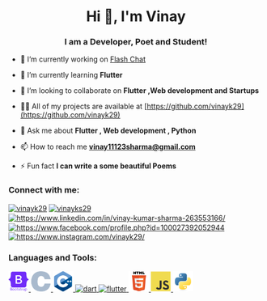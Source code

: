 <h1 align="center">Hi 👋, I'm Vinay</h1>
<h3 align="center">I am a Developer, Poet and Student!</h3>

- 🔭 I’m currently working on [Flash Chat](https://github.com/vinayk29/vinayk29)

- 🌱 I’m currently learning **Flutter**

- 👯 I’m looking to collaborate on **Flutter ,Web development and Startups**

- 👨‍💻 All of my projects are available at [https://github.com/vinayk29](https://github.com/vinayk29)

- 💬 Ask me about **Flutter , Web development , Python**

- 📫 How to reach me **vinay11123sharma@gmail.com**

- ⚡ Fun fact **I can write a some beautiful Poems**

<h3 align="left">Connect with me:</h3>
<p align="left">
<a href="https://dev.to/vinayk29" target="blank"><img align="center" src="https://cdn.jsdelivr.net/npm/simple-icons@3.0.1/icons/dev-dot-to.svg" alt="vinayk29" height="30" width="40" /></a>
<a href="https://twitter.com/vinayks29" target="blank"><img align="center" src="https://raw.githubusercontent.com/rahuldkjain/github-profile-readme-generator/neutral-icons/src/images/icons/Social/twitter.svg" alt="vinayks29" height="30" width="40" /></a>
<a href="https://linkedin.com/in/https://www.linkedin.com/in/vinay-kumar-sharma-263553166/" target="blank"><img align="center" src="https://raw.githubusercontent.com/rahuldkjain/github-profile-readme-generator/neutral-icons/src/images/icons/Social/linked-in-alt.svg" alt="https://www.linkedin.com/in/vinay-kumar-sharma-263553166/" height="30" width="40" /></a>
<a href="https://fb.com/https://www.facebook.com/profile.php?id=100027392052944" target="blank"><img align="center" src="https://raw.githubusercontent.com/rahuldkjain/github-profile-readme-generator/neutral-icons/src/images/icons/Social/facebook.svg" alt="https://www.facebook.com/profile.php?id=100027392052944" height="30" width="40" /></a>
<a href="https://instagram.com/https://www.instagram.com/vinayk29/" target="blank"><img align="center" src="https://raw.githubusercontent.com/rahuldkjain/github-profile-readme-generator/neutral-icons/src/images/icons/Social/instagram.svg" alt="https://www.instagram.com/vinayk29/" height="30" width="40" /></a>
</p>

<h3 align="left">Languages and Tools:</h3>
<p align="left"> <a href="https://getbootstrap.com" target="_blank"> <img src="https://raw.githubusercontent.com/devicons/devicon/master/icons/bootstrap/bootstrap-plain-wordmark.svg" alt="bootstrap" width="40" height="40"/> </a> <a href="https://www.cprogramming.com/" target="_blank"> <img src="https://raw.githubusercontent.com/devicons/devicon/master/icons/c/c-original.svg" alt="c" width="40" height="40"/> </a> <a href="https://www.w3schools.com/cpp/" target="_blank"> <img src="https://raw.githubusercontent.com/devicons/devicon/master/icons/cplusplus/cplusplus-original.svg" alt="cplusplus" width="40" height="40"/> </a> <a href="https://dart.dev" target="_blank"> <img src="https://www.vectorlogo.zone/logos/dartlang/dartlang-icon.svg" alt="dart" width="40" height="40"/> </a> <a href="https://flutter.dev" target="_blank"> <img src="https://www.vectorlogo.zone/logos/flutterio/flutterio-icon.svg" alt="flutter" width="40" height="40"/> </a> <a href="https://www.w3.org/html/" target="_blank"> <img src="https://raw.githubusercontent.com/devicons/devicon/master/icons/html5/html5-original-wordmark.svg" alt="html5" width="40" height="40"/> </a> <a href="https://developer.mozilla.org/en-US/docs/Web/JavaScript" target="_blank"> <img src="https://raw.githubusercontent.com/devicons/devicon/master/icons/javascript/javascript-original.svg" alt="javascript" width="40" height="40"/> </a> <a href="https://www.python.org" target="_blank"> <img src="https://raw.githubusercontent.com/devicons/devicon/master/icons/python/python-original.svg" alt="python" width="40" height="40"/> </a> </p>
